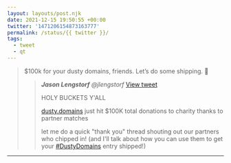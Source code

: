 ```yaml
---
layout: layouts/post.njk
date: 2021-12-15 19:50:55 +00:00
twitter: '1471206154873163777'
permalink: /status/{{ twitter }}/
tags: 
  - tweet
  - qt
---
```


> $100k for your dusty domains, friends. Let’s do some shipping. 🚀 
> 
> > <cite>**Jason Lengstorf** @jlengstorf</cite> [View tweet](https://twitter.com/jlengstorf/status/1471178723324047368)
> > 
> > HOLY BUCKETS Y'ALL
> > 
> > [dusty.domains](http://dusty.domains) just hit $100K total donations to charity thanks to partner matches
> > 
> > let me do a quick "thank you" thread shouting out our partners who chipped in! (and I'll talk about how you can use them to get your [#DustyDomains](https://twitter.com/hashtag/DustyDomains) entry shipped!)

---
